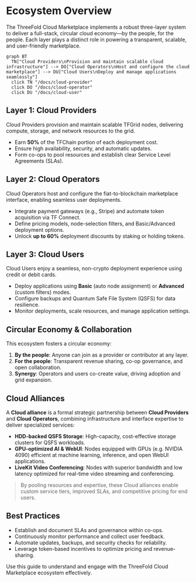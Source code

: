 # Ecosystem Overview

The ThreeFold Cloud Marketplace implements a robust three-layer system to deliver a full-stack, circular cloud economy—by the people, for the people. Each layer plays a distinct role in powering a transparent, scalable, and user-friendly marketplace.

```mermaid
graph BT
  TN["Cloud Providers\nProvision and maintain scalable cloud infrastructure"] --> DO["Cloud Operators\nHost and configure the cloud marketplace"] --> DU["Cloud Users\nDeploy and manage applications seamlessly"]
  click TN "/docs/cloud-provider"
  click DO "/docs/cloud-operator"
  click DU "/docs/cloud-user"
```

## Layer 1: Cloud Providers

Cloud Providers provision and maintain scalable TFGrid nodes, delivering compute, storage, and network resources to the grid.

- Earn **50%** of the TFChain portion of each deployment cost.
- Ensure high availability, security, and automatic updates.
- Form co-ops to pool resources and establish clear Service Level Agreements (SLAs).

## Layer 2: Cloud Operators

Cloud Operators host and configure the fiat-to-blockchain marketplace interface, enabling seamless user deployments.

- Integrate payment gateways (e.g., Stripe) and automate token acquisition via TF Connect.
- Define pricing models, node-selection filters, and Basic/Advanced deployment options.
- Unlock **up to 60%** deployment discounts by staking or holding tokens.

## Layer 3: Cloud Users

Cloud Users enjoy a seamless, non-crypto deployment experience using credit or debit cards.

- Deploy applications using **Basic** (auto node assignment) or **Advanced** (custom filters) modes.
- Configure backups and Quantum Safe File System (QSFS) for data resilience.
- Monitor deployments, scale resources, and manage application settings.

## Circular Economy & Collaboration

This ecosystem fosters a circular economy:

1. **By the people**: Anyone can join as a provider or contributor at any layer.
2. **For the people**: Transparent revenue sharing, co-op governance, and open collaboration.
3. **Synergy**: Operators and users co-create value, driving adoption and grid expansion.

## Cloud Alliances

A **Cloud alliance** is a formal strategic partnership between **Cloud Providers** and **Cloud Operators**, combining infrastructure and interface expertise to deliver specialized services:

- **HDD-backed QSFS Storage**: High-capacity, cost-effective storage clusters for QSFS workloads.
- **GPU-optimized AI & WebUI**: Nodes equipped with GPUs (e.g. NVIDIA 4090) efficient at machine learning, inference, and open WebUI applications.
- **LiveKit Video Conferencing**: Nodes with superior bandwidth and low latency optimized for real-time video streaming and conferencing.

> By pooling resources and expertise, these Cloud alliances enable custom service tiers, improved SLAs, and competitive pricing for end users.

## Best Practices

- Establish and document SLAs and governance within co-ops.
- Continuously monitor performance and collect user feedback.
- Automate updates, backups, and security checks for reliability.
- Leverage token-based incentives to optimize pricing and revenue-sharing.

Use this guide to understand and engage with the ThreeFold Cloud Marketplace ecosystem effectively.